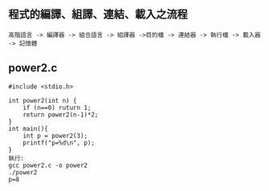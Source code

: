 ## 程式的編譯、組譯、連結、載入之流程 ##
    高階語言 -> 編譯器 -> 組合語言 -> 組譯器 ->目的檔 -> 連結器 -> 執行檔 -> 載入器 -> 記憶體
## power2.c ##
    #include <stdio.h>

    int power2(int n) {
        if (n==0) ruturn 1;
        return power2(n-1)*2;
    }
    int main(){
        int p = power2(3);
        printf("p=%d\n", p);
    }
    執行:
    gcc power2.c -o power2
    ./power2
    p=8
